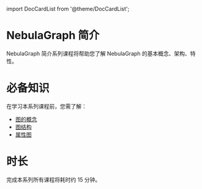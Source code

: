 import DocCardList from '@theme/DocCardList';

# NebulaGraph 简介

NebulaGraph 简介系列课程将帮助您了解 NebulaGraph 的基本概念、架构、特性。

<DocCardList />

# 必备知识

在学习本系列课程前，您需了解：

- [图的概念](../1.basic-knowledge/2.basic-knowledge-graph.md)
- [图结构](../1.basic-knowledge/3.basic-knowledge-graph-structure.md)
- [属性图](../1.basic-knowledge/4.basic-knowledge-graph-property.md)

# 时长

完成本系列所有课程将耗时约 15 分钟。
